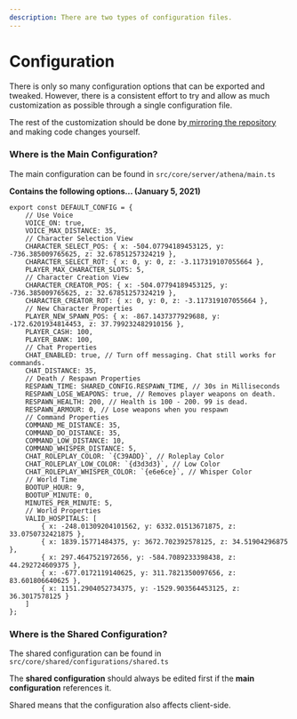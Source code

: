 ```yaml
---
description: There are two types of configuration files.
---
```


# Configuration

There is only so many configuration options that can be exported and tweaked. However, there is a consistent effort to try and allow as much customization as possible through a single configuration file. 

The rest of the customization should be done by[ mirroring the repository](https://medium.com/cloud-native-the-gathering/how-to-mirror-copy-an-entire-existing-git-repository-into-a-new-one-3bb8faefad9e) and making code changes yourself.

### Where is the Main Configuration?

The main configuration can be found in `src/core/server/athena/main.ts`

**Contains the following options... \(January 5, 2021\)**

```text
export const DEFAULT_CONFIG = {
    // Use Voice
    VOICE_ON: true,
    VOICE_MAX_DISTANCE: 35,
    // Character Selection View
    CHARACTER_SELECT_POS: { x: -504.07794189453125, y: -736.385009765625, z: 32.67851257324219 },
    CHARACTER_SELECT_ROT: { x: 0, y: 0, z: -3.117319107055664 },
    PLAYER_MAX_CHARACTER_SLOTS: 5,
    // Character Creation View
    CHARACTER_CREATOR_POS: { x: -504.07794189453125, y: -736.385009765625, z: 32.67851257324219 },
    CHARACTER_CREATOR_ROT: { x: 0, y: 0, z: -3.117319107055664 },
    // New Character Properties
    PLAYER_NEW_SPAWN_POS: { x: -867.1437377929688, y: -172.6201934814453, z: 37.799232482910156 },
    PLAYER_CASH: 100,
    PLAYER_BANK: 100,
    // Chat Properties
    CHAT_ENABLED: true, // Turn off messaging. Chat still works for commands.
    CHAT_DISTANCE: 35,
    // Death / Respawn Properties
    RESPAWN_TIME: SHARED_CONFIG.RESPAWN_TIME, // 30s in Milliseconds
    RESPAWN_LOSE_WEAPONS: true, // Removes player weapons on death.
    RESPAWN_HEALTH: 200, // Health is 100 - 200. 99 is dead.
    RESPAWN_ARMOUR: 0, // Lose weapons when you respawn
    // Command Properties
    COMMAND_ME_DISTANCE: 35,
    COMMAND_DO_DISTANCE: 35,
    COMMAND_LOW_DISTANCE: 10,
    COMMAND_WHISPER_DISTANCE: 5,
    CHAT_ROLEPLAY_COLOR: `{C39ADD}`, // Roleplay Color
    CHAT_ROLEPLAY_LOW_COLOR: `{d3d3d3}`, // Low Color
    CHAT_ROLEPLAY_WHISPER_COLOR: `{e6e6ce}`, // Whisper Color
    // World Time
    BOOTUP_HOUR: 9,
    BOOTUP_MINUTE: 0,
    MINUTES_PER_MINUTE: 5,
    // World Properties
    VALID_HOSPITALS: [
        { x: -248.01309204101562, y: 6332.01513671875, z: 33.0750732421875 },
        { x: 1839.15771484375, y: 3672.702392578125, z: 34.51904296875 },
        { x: 297.4647521972656, y: -584.7089233398438, z: 44.292724609375 },
        { x: -677.0172119140625, y: 311.7821350097656, z: 83.601806640625 },
        { x: 1151.2904052734375, y: -1529.903564453125, z: 36.3017578125 }
    ]
};

```

### Where is the Shared Configuration?

The shared configuration can be found in `src/core/shared/configurations/shared.ts`

The **shared configuration** should always be edited first if the **main configuration** references it.

Shared means that the configuration also affects client-side.

